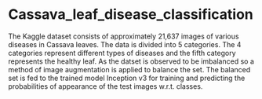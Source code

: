 # Cassava_leaf_disease_classification
The Kaggle dataset consists of approximately 21,637 images of various diseases in Cassava leaves. The data is divided into 5 categories. The 4 categories represent different types of diseases and the fifth category represents the healthy leaf.
As the datset is observed to be imbalanced so a method of image augmentation is applied to balance the set.
The balanced set is fed to the trained model Inception v3 for training and predicting the probabilities of appearance of the test images w.r.t. classes.
